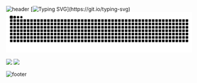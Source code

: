 ![header](https://capsule-render.vercel.app/api?type=waving&color=0:00C9FF,100:92FE9D&height=200&section=header&text=Welcome+to+my+Github+!&fontSize=35&fontColor=fff&animation=fadeIn)
[![Typing SVG](https://readme-typing-svg.demolab.com?font=Fira+Code&pause=1000&color=ff770f&multiline=true&width=435&height=70&lines=Hi+there!+I'm+Cheng.+😊;Happy+to+see+you+here!)](https://git.io/typing-svg)
![Jinxiuprospect's github activity graph](https://raw.githubusercontent.com/jinxiuprospect/jinxiuprospect/output/github-contribution-grid-snake.svg)

<div align="left">
  <img src="https://github-readme-stats.vercel.app/api/top-langs/?username=jinxiuprospect&layout=compact&theme=transparent" height="165"/>
  <img src="https://github-readme-stats.vercel.app/api?username=jinxiuprospect&show_icons=true&theme=transparent" height="165"/>
</div>

![footer](https://capsule-render.vercel.app/api?type=waving&color=0:92FE9D,100:00C9FF&height=100&section=footer)
